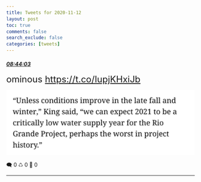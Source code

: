 ```yaml
---
title: Tweets for 2020-11-12
layout: post
toc: true
comments: false
search_exclude: false
categories: [tweets]
---
```



#### <a href = "https://twitter.com/deepfates/status/1326913655808667648">*08:44:03*</a>

<font size="5">ominous  https://t.co/IupjKHxiJb</font>

![image from twitter](/images/Emok8AaXUAALqyv.jpg)


🗨️ 0 ♺ 0 🤍  0   

---
    
            


